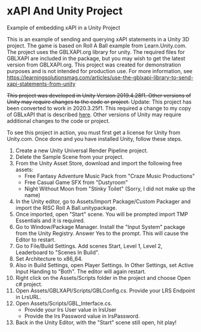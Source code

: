 # xAPI And Unity Project
Example of embedding xAPI in a Unity Project

This is an example of sending and querying xAPI statements in a Unity 3D project.  The game is based on Roll A Ball example from Learn.Unity.com.  The project uses the GBLXAPI.org library for unity.  The required files for GBLXAPI are included in the package, but you may wish to get the latest version from GBLXAPI.org.  This project was created for demonstration purposes and is not intended for production use.  For more information, see https://learningsolutionsmag.com/articles/use-the-gblxapi-library-to-send-xapi-statements-from-unity

~~This project was developed in Unity Version 2019.4.28f1.  Other versions of Unity may require changes to the code or project.~~
Update: This project has been converted to work in 2020.3.25f1.  This required a change to my copy of GBLxAPI that is described [here](https://github.com/gblxapi/UnityGBLxAPI/issues/2).  Other versions of Unity may require additional changes to the code or project.

To see this project in action, you must first get a license for Unity from Unity.com.  Once done and you have installed Unity, follow these steps.

1. Create a new Unity Universal Render Pipeline project.
2. Delete the Sample Scene from your project.
3. From the Unity Asset Store, download and import the following free assets:
   * Free Fantasy Adventure Music Pack from "Craze Music Productions"
   * Free Casual Game SFX from "Dustyroom"
   * Night Without Moon from "Stinky Toilet"  (Sorry, I did not make up the name)
4. In the Unity editor, go to Assets/Import Package/Custom Packager and import the RISC Roll A Ball.unitypackage.
5. Once imported, open "Start" scene.  You will be prompted import TMP Essentials and it is required.
6. Go to Window/Package Manager.  Install the "Input System" package from the Unity Registry. Answer Yes to the prompt. This will cause the Editor to restart.
7. Go to File/Build Settings. Add scenes Start, Level 1, Level 2, Leaderboard to "Scenes In Build".
8. Set Architecture to x86_64.
9. Also in Build Settings, open Player Settings. In Other Settings, set Active Input Handing to "Both".  The editor will again restart.
10. Right click on the Assets/Scripts folder in the project and choose Open c# project.
11. Open Assets/GBLXAPI/Scripts/GBLConfig.cs. Provide your LRS Endpoint in LrsURL.
12. Open Assets/Scripts/GBL_Interface.cs.
    * Provide your lrs User value in lrsUser
    * Provide the lrs Password value in lrsPassword.
13. Back in the Unity Editor, with the "Start" scene still open, hit play!


